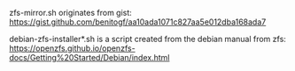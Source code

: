 
zfs-mirror.sh originates from gist: https://gist.github.com/benitogf/aa10ada1071c827aa5e012dba168ada7

debian-zfs-installer*.sh is a script created from the debian manual from zfs: https://openzfs.github.io/openzfs-docs/Getting%20Started/Debian/index.html
